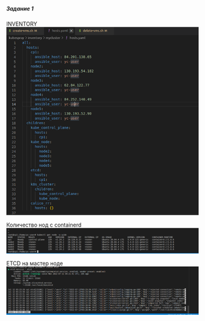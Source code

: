 ##### Задание 1
INVENTORY
![](img/1-1.PNG)


Количество нод с containerd
![](img/1-2.PNG)

ETCD на мастер ноде
![](img/1-3.PNG)